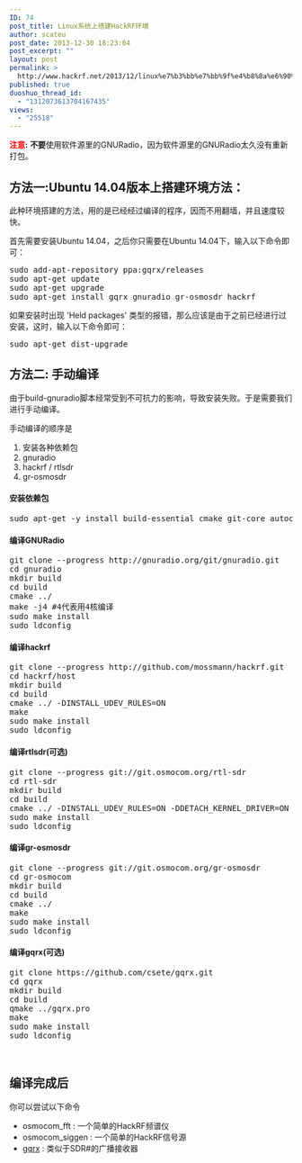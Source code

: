 ```yaml
---
ID: 74
post_title: Linux系统上搭建HackRF环境
author: scateu
post_date: 2013-12-30 18:23:04
post_excerpt: ""
layout: post
permalink: >
  http://www.hackrf.net/2013/12/linux%e7%b3%bb%e7%bb%9f%e4%b8%8a%e6%90%ad%e5%bb%bahackrf%e7%8e%af%e5%a2%83/
published: true
duoshuo_thread_id:
  - "1312073613704167435"
views:
  - "25518"
---
```

<strong><span style="color: #ff0000;">注意</span>:</strong> <strong>不要</strong>使用软件源里的GNURadio，因为软件源里的GNURadio太久没有重新打包。
<h2>方法一:Ubuntu 14.04版本上搭建环境方法：</h2>
<!--more-->

此种环境搭建的方法，用的是已经经过编译的程序，因而不用翻墙，并且速度较快。

首先需要安装Ubuntu 14.04，之后你只需要在Ubuntu 14.04下，输入以下命令即可：
<pre class="lang:default decode:true">sudo add-apt-repository ppa:gqrx/releases
sudo apt-get update
sudo apt-get upgrade
sudo apt-get install gqrx gnuradio gr-osmosdr hackrf</pre>
如果安装时出现 'Held packages' 类型的报错，那么应该是由于之前已经进行过安装，这时，输入以下命令即可：
<pre class="lang:default decode:true">sudo apt-get dist-upgrade</pre>
<h2>方法二: 手动编译</h2>
由于build-gnuradio脚本经常受到不可抗力的影响，导致安装失败。于是需要我们进行手动编译。

手动编译的顺序是
<ol>
	<li>安装各种依赖包</li>
	<li>gnuradio</li>
	<li>hackrf / rtlsdr</li>
	<li>gr-osmosdr</li>
</ol>
<h4>安装依赖包</h4>
<div>
<pre class="wrap:true lang:default decode:true ">sudo apt-get -y install build-essential cmake git-core autoconf automake  libtool g++ python-dev swig pkg-config libfftw3-dev libboost1.53-all-dev libcppunit-dev libgsl0-dev libusb-dev sdcc libsdl1.2-dev python-wxgtk2.8 python-numpy python-cheetah python-lxml doxygen python-qt4 python-qwt5-qt4 libxi-dev libqt4-opengl-dev libqwt5-qt4-dev libfontconfig1-dev libxrender-dev libusb-1.0</pre>
<h4>编译GNURadio</h4>
<pre class="lang:default decode:true">git clone --progress http://gnuradio.org/git/gnuradio.git
cd gnuradio
mkdir build
cd build
cmake ../
make -j4 #4代表用4核编译
sudo make install
sudo ldconfig</pre>
<h4>编译hackrf</h4>
<pre class="lang:default decode:true">git clone --progress http://github.com/mossmann/hackrf.git
cd hackrf/host
mkdir build
cd build
cmake ../ -DINSTALL_UDEV_RULES=ON
make
sudo make install
sudo ldconfig</pre>
<h4>编译rtlsdr(可选)</h4>
<pre class="lang:default decode:true ">git clone --progress git://git.osmocom.org/rtl-sdr 
cd rtl-sdr
mkdir build
cd build
cmake ../ -DINSTALL_UDEV_RULES=ON -DDETACH_KERNEL_DRIVER=ON
sudo make install
sudo ldconfig</pre>
<h4>编译gr-osmosdr</h4>
<pre class="lang:default decode:true">git clone --progress git://git.osmocom.org/gr-osmosdr
cd gr-osmocom
mkdir build
cd build
cmake ../
make 
sudo make install
sudo ldconfig</pre>
<h4>编译gqrx(可选)</h4>
<pre class="lang:default decode:true ">git clone https://github.com/csete/gqrx.git
cd gqrx
mkdir build
cd build
qmake ../gqrx.pro
make
sudo make install
sudo ldconfig</pre>
&nbsp;

</div>
<h2>编译完成后</h2>
你可以尝试以下命令
<ul>
	<li>osmocom_fft : 一个简单的HackRF频谱仪</li>
	<li>osmocom_siggen : 一个简单的HackRF信号源</li>
	<li><a href="http://gqrx.dk/">gqrx</a> : 类似于SDR#的广播接收器</li>
</ul>
&nbsp;